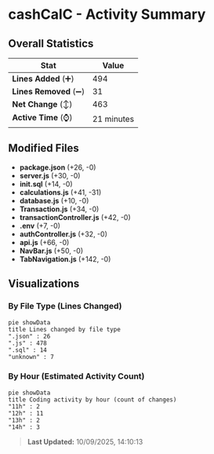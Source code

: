 # cashCalC - Activity Summary 

## Overall Statistics

| Stat                   | Value                                                             |
| ---------------------- | ----------------------------------------------------------------- |
| **Lines Added** (➕)   | 494                                          |
| **Lines Removed** (➖) | 31                                        |
| **Net Change** (↕)    | 463                |
| **Active Time** (⌚)   | 21 minutes |


## Modified Files
- **package.json** (+26, -0)
- **server.js** (+30, -0)
- **init.sql** (+14, -0)
- **calculations.js** (+41, -31)
- **database.js** (+10, -0)
- **Transaction.js** (+34, -0)
- **transactionController.js** (+42, -0)
- **.env** (+7, -0)
- **authController.js** (+32, -0)
- **api.js** (+66, -0)
- **NavBar.js** (+50, -0)
- **TabNavigation.js** (+142, -0)

## Visualizations

### By File Type (Lines Changed)

```mermaid
pie showData
title Lines changed by file type
".json" : 26
".js" : 478
".sql" : 14
"unknown" : 7
```

### By Hour (Estimated Activity Count)

```mermaid
pie showData
title Coding activity by hour (count of changes)
"11h" : 2
"12h" : 11
"13h" : 2
"14h" : 3
```


> **Last Updated:** 10/09/2025, 14:10:13